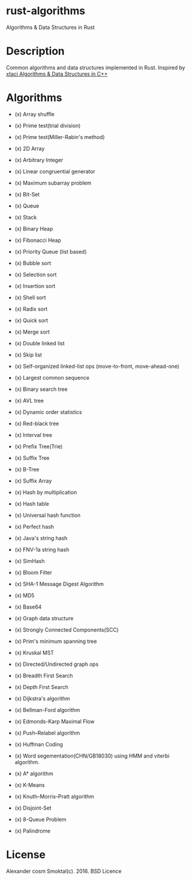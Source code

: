 # rust-algorithms
Algorithms &amp; Data Structures in Rust

# Description

Common algorithms and data structures implemented in Rust. Inspired by
[xtaci Algorithms &amp; Data Structures in C++](https://github.com/xtaci/algorithms)

# Algorithms

- (x) Array shuffle
- (x) Prime test(trial division)
- (x) Prime test(Miller-Rabin's method)
- (x) 2D Array
- (x) Arbitrary Integer
- (x) Linear congruential generator
- (x) Maximum subarray problem

- (x) Bit-Set
- (x) Queue
- (x) Stack
- (x) Binary Heap
- (x) Fibonacci Heap
- (x) Priority Queue (list based)

- (x) Bubble sort
- (x) Selection sort
- (x) Insertion sort
- (x) Shell sort
- (x) Radix sort
- (x) Quick sort
- (x) Merge sort
- (x) Double linked list
- (x) Skip list
- (x) Self-organized linked-list ops (move-to-front, move-ahead-one)
- (x) Largest common sequence

- (x) Binary search tree
- (x) AVL tree
- (x) Dynamic order statistics
- (x) Red-black tree
- (x) Interval tree
- (x) Prefix Tree(Trie)
- (x) Suffix Tree
- (x) B-Tree
- (x) Suffix Array

- (x) Hash by multiplication
- (x) Hash table
- (x) Universal hash function
- (x) Perfect hash
- (x) Java's string hash
- (x) FNV-1a string hash
- (x) SimHash
- (x) Bloom Filter
- (x) SHA-1 Message Digest Algorithm
- (x) MD5
- (x) Base64

- (x) Graph data structure
- (x) Strongly Connected Components(SCC)
- (x) Prim's minimum spanning tree
- (x) Kruskal MST
- (x) Directed/Undirected graph ops
- (x) Breadth First Search
- (x) Depth First Search
- (x) Dijkstra's algorithm
- (x) Bellman-Ford algorithm
- (x) Edmonds-Karp Maximal Flow
- (x) Push–Relabel algorithm

- (x) Huffman Coding
- (x) Word segementation(CHN/GB18030) using HMM and viterbi algorithm.
- (x) A* algorithm
- (x) K-Means
- (x) Knuth–Morris–Pratt algorithm
- (x) Disjoint-Set
- (x) 8-Queue Problem
- (x) Palindrome

# License

Alexander cosm Smoktal(c). 2016.
BSD Licence
